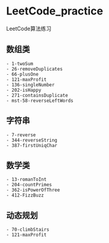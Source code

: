 # LeetCode_practice
LeetCode算法练习
## 数组类
    - 1-twoSum
    - 26-removeDuplicates
    - 66-plusOne
    - 121-maxProfit
    - 136-singleNumber
    - 202-isHappy
    - 271-containsDuplicate
    - mst-58-reverseLeftWords

## 字符串
    - 7-reverse
    - 344-reverseString
    - 387-firstUniqChar
    
## 数学类
    - 13-romanToInt
    - 204-countPrimes
    - 362-isPowerOfThree
    - 412-FizzBuzz

## 动态规划
    - 70-climbStairs
    - 121-maxProfit



